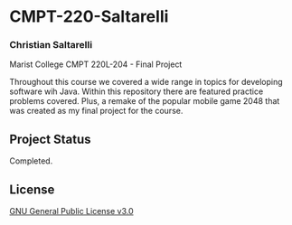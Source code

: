 # CMPT-220-Saltarelli
### Christian Saltarelli
Marist College CMPT 220L-204 - Final Project

Throughout this course we covered a wide range in topics for developing software wih Java. Within this repository there are featured practice problems covered. Plus, a remake of the popular mobile game 2048 that was created as my final project for the course.

## Project Status
Completed.

## License
[GNU General Public License v3.0](https://www.gnu.org/licenses/gpl-3.0.en.html)
